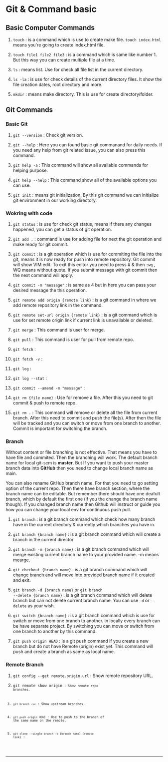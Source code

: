 # Git & Command basic

## Basic Computer Commands
1. <code>touch</code> : is a command which is use to create make file. <code>touch index.html</code> means you're going to create index.html file.

2. <code>touch file1 file2 file3</code> : is a command which is same like number 1. But this way you can create multiple file at a time.

3. <code>ls</code> : means list. Use for check all file list in the current directory.

4. <code>ls -la</code> : is use for check details of the current directory files. It show the file creation dates, root directory and more.

5. <code>mkdir</code> : means make directory. This is use for create directory/folder.

## Git Commands

### Basic Git
1. <code>git --version</code> : Check git version. 

2. <code>git --help</code> : Here you can found basic git commanand for daily needs. If you need any help from git related issue, you can also press this command.

3. <code>git help -a</code> : This command will show all available commands for helping purpose.

4. <code>git help --help</code> : This command show all of the available options you can use.

5. <code>git init</code> : means git initialization. By this git command we can initialize git environment in our working directory.


### Wokring with code
1. <code>git status</code> : is use for check git status, means if there any changes happened, you can get a status of git operation.

2. <code>git add .</code> : command is use for adding file for next the git operation and make ready for git commit.

4. <code>git commit</code> : is a git operation which is use for commiting the file into the git, means it is now ready for push into remote repository. Git commit will show VIM edit. To exit this editor you need to press # & then `:wq` , WQ means without quote. If you submit message with git commit then the next command will apply.

5. <code>git commit -m "message"</code> : is same as 4  but in here you can pass your desired message the this operation.

6. <code>git remote add origin {remote link}</code> : is a git command in where we add remote repository link in the command.

7. <code>git remote set-url origin {remote link}</code> : is a git command which is use for set remote origin link if current link is unavailable or deleted.

8. <code>git merge</code> : This command is user for merge.

9. <code>git pull</code> : This command is user for pull from remote repo.

10. <code>git fetch</code> :

11. <code>git fetch -v</code> :

12. <code>git log</code> :

13. <code>git log --stat</code> :

14. <code>git commit --amend -m "message"</code> :

15. <code>git rm {file name}</code> : Use for remove a file. After this you need to git commit & push to remote repo. 

16. <code>git rm .</code> : This command will remove or delete all the file from current branch. After this need to commit and push the file(s). After then the file will be tracked and you can switch or move from one branch to another. Commit is important for switching the branch. 




### Branch
<p>Without content or file branching is not effective. That means you have to have file and commited. Then the branching will work. The default branch name for local git-scm is <b>master</b>. But If you want to push your master branch data into <b>GitHub</b> then you need to change local branch name as main.

<p>You can also rename GitHub branch name. For that you need to go setting option of the current repo. Then there have branch section, where the branch name can be editable. But remember there should have one deafult branch, which by default the first one (if you the change the branch name though). If you changed branch name then Github will instruct or guide you how you can change your local env for continuous push pull.

1. <code>git branch</code> : is a git branch command which check how many branch have in the current directory & currently which branches you have in.

2. <code>git branch {branch name}</code> : is a git branch command which will create a branch in the current director

3. <code>git branch -m {branch name}</code> : is a git branch command which will merge existing current branch name to your provided name. -m means mearge.

4. <code>git checkout {branch name}</code> : is a git branch command which will change branch and will move into provided branch name if it created and exit.

5. <code>git branch -d {branch name}</code> or <code>git branch --delete {branch name}</code> : is a git branch command which will delete branch but can not delete current branch name. You can use <code>-d</code> or <code>--delete</code> as your wish.

6. <code>git switch {branch name}</code> : is a git branch command which is use for switch or move from one branch to another. In locally every branch can be have separate project. By switching you can move or switch from one branch to another by this command.

7. <code>git push origin HEAD</code> : Is a git push command if you create a new branch but do not have Remote (origin) exist yet. This command will push and create a branch as same as local name. 



### Remote Branch
1. <code>git config --get remote.origin.url</code> : Show remote repository URL.

2. <code>git remote show origin<code> : Show remote repo branches. 

3. <code>git branch -vv</code> : Show upstream branches.

4. <code>git push origin HEAD</code> : Use to push to the branch of the same name on the remote.

5. <code>git clone --single-branch -b {branch name} {remote link}</code> :


--------------------
<code></code>
